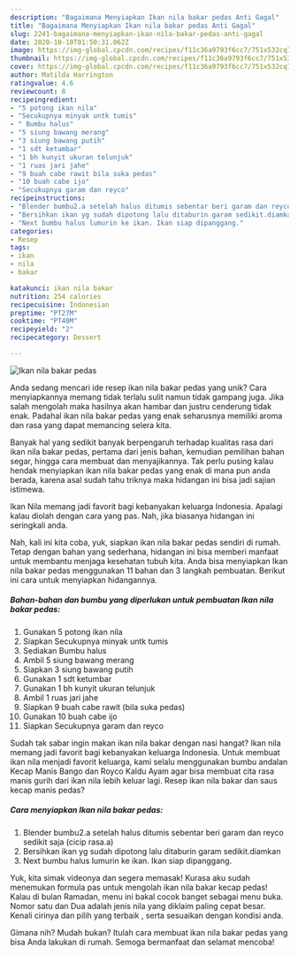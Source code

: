 ```yaml
---
description: "Bagaimana Menyiapkan Ikan nila bakar pedas Anti Gagal"
title: "Bagaimana Menyiapkan Ikan nila bakar pedas Anti Gagal"
slug: 2241-bagaimana-menyiapkan-ikan-nila-bakar-pedas-anti-gagal
date: 2020-10-10T01:50:31.062Z
image: https://img-global.cpcdn.com/recipes/f11c36a9793f6cc7/751x532cq70/ikan-nila-bakar-pedas-foto-resep-utama.jpg
thumbnail: https://img-global.cpcdn.com/recipes/f11c36a9793f6cc7/751x532cq70/ikan-nila-bakar-pedas-foto-resep-utama.jpg
cover: https://img-global.cpcdn.com/recipes/f11c36a9793f6cc7/751x532cq70/ikan-nila-bakar-pedas-foto-resep-utama.jpg
author: Matilda Harrington
ratingvalue: 4.6
reviewcount: 8
recipeingredient:
- "5 potong ikan nila"
- "Secukupnya minyak untk tumis"
- " Bumbu halus"
- "5 siung bawang merang"
- "3 siung bawang putih"
- "1 sdt ketumbar"
- "1 bh kunyit ukuran telunjuk"
- "1 ruas jari jahe"
- "9 buah cabe rawit bila suka pedas"
- "10 buah cabe ijo"
- "Secukupnya garam dan reyco"
recipeinstructions:
- "Blender bumbu2.a setelah halus ditumis sebentar beri garam dan reyco sedikit saja (cicip rasa.a)"
- "Bersihkan ikan yg sudah dipotong lalu ditaburin garam sedikit.diamkan"
- "Next bumbu halus lumurin ke ikan. Ikan siap dipanggang."
categories:
- Resep
tags:
- ikan
- nila
- bakar

katakunci: ikan nila bakar 
nutrition: 254 calories
recipecuisine: Indonesian
preptime: "PT27M"
cooktime: "PT40M"
recipeyield: "2"
recipecategory: Dessert

---
```



![Ikan nila bakar pedas](https://img-global.cpcdn.com/recipes/f11c36a9793f6cc7/751x532cq70/ikan-nila-bakar-pedas-foto-resep-utama.jpg)

Anda sedang mencari ide resep ikan nila bakar pedas yang unik? Cara menyiapkannya memang tidak terlalu sulit namun tidak gampang juga. Jika salah mengolah maka hasilnya akan hambar dan justru cenderung tidak enak. Padahal ikan nila bakar pedas yang enak seharusnya memiliki aroma dan rasa yang dapat memancing selera kita.

Banyak hal yang sedikit banyak berpengaruh terhadap kualitas rasa dari ikan nila bakar pedas, pertama dari jenis bahan, kemudian pemilihan bahan segar, hingga cara membuat dan menyajikannya. Tak perlu pusing kalau hendak menyiapkan ikan nila bakar pedas yang enak di mana pun anda berada, karena asal sudah tahu triknya maka hidangan ini bisa jadi sajian istimewa.

Ikan Nila memang jadi favorit bagi kebanyakan keluarga Indonesia. Apalagi kalau diolah dengan cara yang pas. Nah, jika biasanya hidangan ini seringkali anda.


Nah, kali ini kita coba, yuk, siapkan ikan nila bakar pedas sendiri di rumah. Tetap dengan bahan yang sederhana, hidangan ini bisa memberi manfaat untuk membantu menjaga kesehatan tubuh kita. Anda bisa menyiapkan Ikan nila bakar pedas menggunakan 11 bahan dan 3 langkah pembuatan. Berikut ini cara untuk menyiapkan hidangannya.

<!--inarticleads1-->

##### Bahan-bahan dan bumbu yang diperlukan untuk pembuatan Ikan nila bakar pedas:

1. Gunakan 5 potong ikan nila
1. Siapkan Secukupnya minyak untk tumis
1. Sediakan  Bumbu halus
1. Ambil 5 siung bawang merang
1. Siapkan 3 siung bawang putih
1. Gunakan 1 sdt ketumbar
1. Gunakan 1 bh kunyit ukuran telunjuk
1. Ambil 1 ruas jari jahe
1. Siapkan 9 buah cabe rawit (bila suka pedas)
1. Gunakan 10 buah cabe ijo
1. Siapkan Secukupnya garam dan reyco


Sudah tak sabar ingin makan ikan nila bakar dengan nasi hangat? Ikan nila memang jadi favorit bagi kebanyakan keluarga Indonesia. Untuk membuat ikan nila menjadi favorit keluarga, kami selalu menggunakan bumbu andalan Kecap Manis Bango dan Royco Kaldu Ayam agar bisa membuat cita rasa manis gurih dari ikan nila lebih keluar lagi. Resep ikan nila bakar dan saus kecap manis pedas? 

<!--inarticleads2-->

##### Cara menyiapkan Ikan nila bakar pedas:

1. Blender bumbu2.a setelah halus ditumis sebentar beri garam dan reyco sedikit saja (cicip rasa.a)
1. Bersihkan ikan yg sudah dipotong lalu ditaburin garam sedikit.diamkan
1. Next bumbu halus lumurin ke ikan. Ikan siap dipanggang.


Yuk, kita simak videonya dan segera memasak! Kurasa aku sudah menemukan formula pas untuk mengolah ikan nila bakar kecap pedas! Kalau di bulan Ramadan, menu ini bakal cocok banget sebagai menu buka. Nomor satu dan Dua adalah jenis nila yang diklaim paling cepat besar. Kenali cirinya dan pilih yang terbaik , serta sesuaikan dengan kondisi anda. 

Gimana nih? Mudah bukan? Itulah cara membuat ikan nila bakar pedas yang bisa Anda lakukan di rumah. Semoga bermanfaat dan selamat mencoba!
